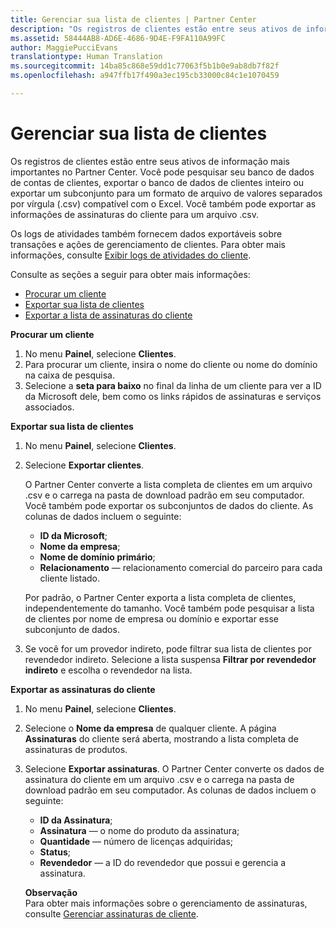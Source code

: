 ```yaml
---
title: Gerenciar sua lista de clientes | Partner Center
description: "Os registros de clientes estão entre seus ativos de informação mais importantes no Partner Center."
ms.assetid: 58444AB8-AD6E-4686-9D4E-F9FA110A99FC
author: MaggiePucciEvans
translationtype: Human Translation
ms.sourcegitcommit: 14ba85c868e59dd1c77063f5b1b0e9ab8db7f82f
ms.openlocfilehash: a947ffb17f490a3ec195cb33000c84c1e1070459

---
```


# Gerenciar sua lista de clientes


Os registros de clientes estão entre seus ativos de informação mais importantes no Partner Center. Você pode pesquisar seu banco de dados de contas de clientes, exportar o banco de dados de clientes inteiro ou exportar um subconjunto para um formato de arquivo de valores separados por vírgula (.csv) compatível com o Excel. Você também pode exportar as informações de assinaturas do cliente para um arquivo .csv.

Os logs de atividades também fornecem dados exportáveis sobre transações e ações de gerenciamento de clientes. Para obter mais informações, consulte [Exibir logs de atividades do cliente](#pc-cloud-sltn-provider-activity-logs).

Consulte as seções a seguir para obter mais informações:

-   [Procurar um cliente](#see-your-customer-list-viewcustomerlist)
-   [Exportar sua lista de clientes](#see-your-customer-list-exportcustomerlist)
-   [Exportar a lista de assinaturas do cliente](#see-your-customer-list-exportsubscriptions)

<a href="" id="viewcustomerlist"></a>
**Procurar um cliente**

1.  No menu **Painel**, selecione **Clientes**.
2.  Para procurar um cliente, insira o nome do cliente ou nome do domínio na caixa de pesquisa.
3.  Selecione a **seta para baixo** no final da linha de um cliente para ver a ID da Microsoft dele, bem como os links rápidos de assinaturas e serviços associados.

<a href="" id="exportcustomerlist"></a>
**Exportar sua lista de clientes**

1.  No menu **Painel**, selecione **Clientes**.
2.  Selecione **Exportar clientes**.

    O Partner Center converte a lista completa de clientes em um arquivo .csv e o carrega na pasta de download padrão em seu computador. Você também pode exportar os subconjuntos de dados do cliente. As colunas de dados incluem o seguinte:

    -   **ID da Microsoft**;
    -   **Nome da empresa**;
    -   **Nome de domínio primário**;
    -   **Relacionamento** — relacionamento comercial do parceiro para cada cliente listado.

    Por padrão, o Partner Center exporta a lista completa de clientes, independentemente do tamanho. Você também pode pesquisar a lista de clientes por nome de empresa ou domínio e exportar esse subconjunto de dados.

3.  Se você for um provedor indireto, pode filtrar sua lista de clientes por revendedor indireto. Selecione a lista suspensa **Filtrar por revendedor indireto** e escolha o revendedor na lista.

<a href="" id="exportsubscriptions"></a>
**Exportar as assinaturas do cliente**

1.  No menu **Painel**, selecione **Clientes**.
2.  Selecione o **Nome da empresa** de qualquer cliente. A página **Assinaturas** do cliente será aberta, mostrando a lista completa de assinaturas de produtos.
3.  Selecione **Exportar assinaturas**. O Partner Center converte os dados de assinatura do cliente em um arquivo .csv e o carrega na pasta de download padrão em seu computador. As colunas de dados incluem o seguinte:
    -   **ID da Assinatura**;
    -   **Assinatura** — o nome do produto da assinatura;
    -   **Quantidade** — número de licenças adquiridas;
    -   **Status**;
    -   **Revendedor** — a ID do revendedor que possui e gerencia a assinatura.

    **Observação**  
    Para obter mais informações sobre o gerenciamento de assinaturas, consulte [Gerenciar assinaturas de cliente](#pc-cloud-sltn-provider-adding-and-managing-customers--subscriptions).

     

 

 






<!--HONumber=Nov16_HO4-->


